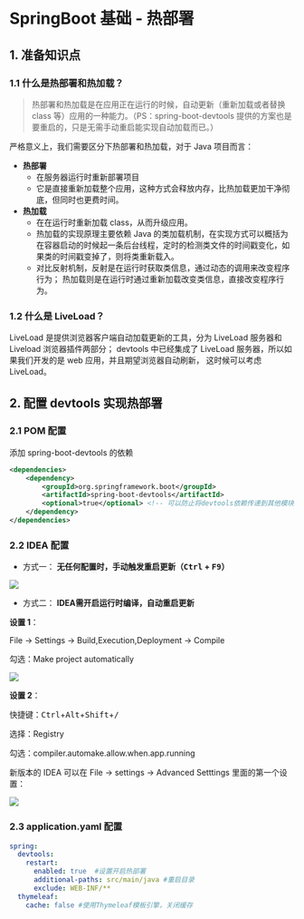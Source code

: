 # SpringBoot 基础 - 热部署

## 1. 准备知识点

### 1.1 什么是热部署和热加载？

> 热部署和热加载是在应用正在运行的时候，自动更新（重新加载或者替换 class 等）应用的一种能力。（PS：spring-boot-devtools 提供的方案也是要重启的，只是无需手动重启能实现自动加载而已。）

严格意义上，我们需要区分下热部署和热加载，对于 Java 项目而言：

- **热部署**
  - 在服务器运行时重新部署项目
  - 它是直接重新加载整个应用，这种方式会释放内存，比热加载更加干净彻底，但同时也更费时间。
- **热加载**
  - 在在运行时重新加载 class，从而升级应用。
  - 热加载的实现原理主要依赖 Java 的类加载机制，在实现方式可以概括为在容器启动的时候起一条后台线程，定时的检测类文件的时间戳变化，如果类的时间戳变掉了，则将类重新载入。
  - 对比反射机制，反射是在运行时获取类信息，通过动态的调用来改变程序行为； 热加载则是在运行时通过重新加载改变类信息，直接改变程序行为。

### 1.2 什么是 LiveLoad？

LiveLoad 是提供浏览器客户端自动加载更新的工具，分为 LiveLoad 服务器和 Liveload 浏览器插件两部分； devtools 中已经集成了 LiveLoad 服务器，所以如果我们开发的是 web 应用，并且期望浏览器自动刷新， 这时候可以考虑 LiveLoad。

## 2. 配置 devtools 实现热部署

### 2.1 POM 配置

添加 spring-boot-devtools 的依赖

```xml
<dependencies>
    <dependency>
        <groupId>org.springframework.boot</groupId>
        <artifactId>spring-boot-devtools</artifactId>
        <optional>true</optional> <!-- 可以防止将devtools依赖传递到其他模块中 -->
    </dependency>
</dependencies>
```

### 2.2  IDEA 配置

- 方式一： **无任何配置时，手动触发重启更新（<kbd>Ctrl</kbd> + <kbd>F9</kbd>）**

![](/imgs/spring/springboot/springboot-devtool-1.png)

- 方式二： **IDEA需开启运行时编译，自动重启更新**

**设置 1**：

File -> Settings -> Build,Execution,Deployment -> Compile

勾选：Make project automatically

![](/imgs/spring/springboot/springboot-devtool-2.png)

**设置 2**：

快捷键：<kbd>Ctrl</kbd>+<kbd>Alt</kbd>+<kbd>Shift</kbd>+<kbd>/</kbd>

选择：Registry

勾选：compiler.automake.allow.when.app.running

新版本的 IDEA 可以在 File -> settings -> Advanced Setttings 里面的第一个设置：

![](/imgs/spring/springboot/springboot-devtool-3.png)

### 2.3 application.yaml 配置

```yaml
spring:
  devtools:
    restart:
      enabled: true  #设置开启热部署
      additional-paths: src/main/java #重启目录
      exclude: WEB-INF/**
  thymeleaf:
    cache: false #使用Thymeleaf模板引擎，关闭缓存
```

